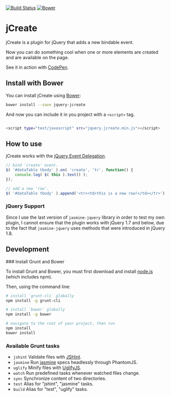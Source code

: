 [![Build Status](https://travis-ci.org/marcomontalbano/jquery-jcreate.svg?branch=master)](https://travis-ci.org/marcomontalbano/jquery-jcreate)
[![Bower](https://img.shields.io/bower/v/jquery-jcreate.svg?style=flat)](https://github.com/marcomontalbano/jquery-jcreate/releases/latest)

jCreate
=======

jCreate is a plugin for jQuery that adds a new bindable event.

Now you can do something cool when one or more elements are created and are available on the page.

See it in action with [CodePen].


Install with Bower
------------------

You can install jCreate using [Bower]:

```sh
bower install --save jquery-jcreate
```

And now you can include it in you project with a `<script>` tag.

```sh

<script type="text/javascript" src="jquery.jcreate.min.js"></script>
```

How to use
----------

jCreate works with the [jQuery Event Delegation].

```js
// bind 'create' event.
$( '#dataTable tbody' ).on( 'create', 'tr', function() {
    console.log( $( this ).text() );
});

// add a new 'row'.
$( '#dataTable tbody' ).append('<tr><td>this is a new row!</td></tr>');
```

### jQuery Support

Since I use the last version of `jasmine-jquery` library in order to test my own plugin, I cannot ensure that the plugin works with jQuery 1.7 and below, due to the fact that `jasmine-jquery` uses methods that were introduced in jQuery 1.8.


Development
-----------

### Install Grunt and Bower

To install Grunt and Bower, you must first download and install [node.js] (which includes npm).

Then, using the command line:

```sh
# install `grunt-cli` globally
npm install -g grunt-cli

# install `bower` globally
npm install -g bower

# navigate to the root of your project, then run
npm install
bower install
```


### Available Grunt tasks

* `jshint`  Validate files with [JSHint].
* `jasmine` Run [jasmine] specs headlessly through PhantomJS.
* `uglify`  Minify files with [UglifyJS].
* `watch`   Run predefined tasks whenever watched files change.
* `sync`    Synchronize content of two directories.
* `test`    Alias for "jshint", "jasmine" tasks.
* `build`   Alias for "test", "uglify" tasks.

[Bower]: <http://bower.io/>
[jQuery Event Delegation]: <http://api.jquery.com/on/#direct-and-delegated-events>
[node.js]: <https://nodejs.org/>
[CodePen]: <http://codepen.io/marcomontalbano/details/pEjWgW>
[download and install node.js]: <https://nodejs.org/>

[JSHint]:   <https://www.npmjs.com/package/grunt-contrib-jshint>
[jasmine]:  <https://www.npmjs.com/package/grunt-contrib-jasmine>
[UglifyJS]: <https://www.npmjs.com/package/grunt-contrib-uglify>
